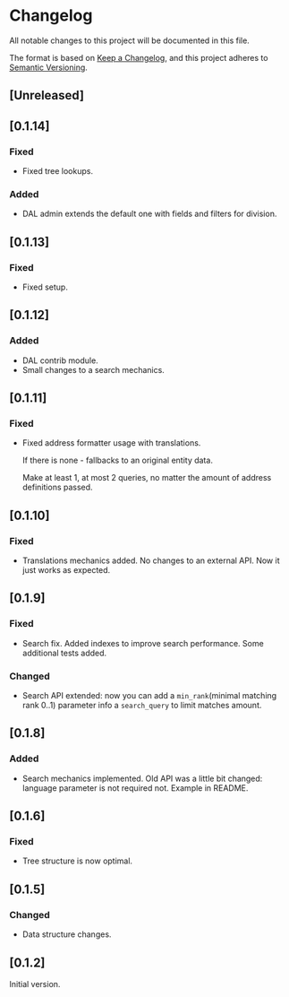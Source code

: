 # Changelog
All notable changes to this project will be documented in this file.

The format is based on [Keep a Changelog](https://keepachangelog.com/en/1.0.0/),
and this project adheres to [Semantic Versioning](https://semver.org/spec/v2.0.0.html).

## [Unreleased]

## [0.1.14]
### Fixed
- Fixed tree lookups.
### Added
- DAL admin extends the default one with fields and filters for division.

## [0.1.13]
### Fixed
- Fixed setup.

## [0.1.12]
### Added
- DAL contrib module.
- Small changes to a search mechanics.

## [0.1.11]
### Fixed
- Fixed address formatter usage with translations.

  If there is none - fallbacks to an original entity data.

  Make at least 1, at most 2 queries, no matter the amount of address definitions passed.

## [0.1.10]
### Fixed
- Translations mechanics added. No changes to an external API. Now it just works as expected.

## [0.1.9]
### Fixed
- Search fix. Added indexes to improve search performance. Some additional tests added.
### Changed
- Search API extended: now you can add a `min_rank`(minimal matching rank 0..1) parameter info a `search_query` to limit matches amount.

## [0.1.8]
### Added
- Search mechanics implemented. Old API was a little bit changed: language parameter is not required not. Example in README.

## [0.1.6]
### Fixed
- Tree structure is now optimal.

## [0.1.5]
### Changed
- Data structure changes.

## [0.1.2]
Initial version.
